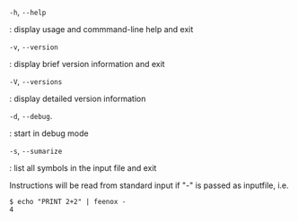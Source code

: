 `-h`, `--help`

:    display usage and commmand-line help and exit


`-v`, `--version`

:    display brief version information and exit


`-V`, `--versions`

:    display detailed version information


`-d`, `--debug`.

:    start in debug mode


`-s`, `--sumarize`

:    list all symbols in the input file and exit


Instructions will be read from standard input if "-" is passed as inputfile, i.e.

```{bash}
$ echo "PRINT 2+2" | feenox -
4
```

